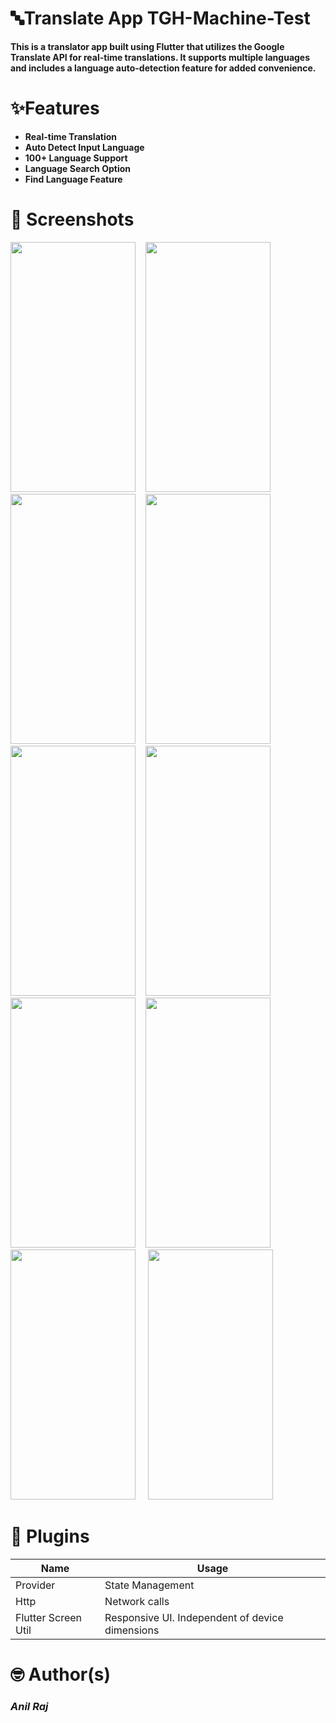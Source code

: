  # 🔤Translate App TGH-Machine-Test

 **This is a translator app built using Flutter that utilizes the Google Translate API for real-time translations. It supports multiple languages and includes a language auto-detection feature for added convenience.**

# ✨Features
 * **Real-time Translation**
 * **Auto Detect Input Language**
 * **100+ Language Support**
 * **Language Search Option**
 * **Find Language Feature**
 

# 📸 Screenshots
<img src='https://user-images.githubusercontent.com/121878034/230775070-70d1b77d-0931-42ca-993f-d8ff215eaf95.png' width= '200' height= '400'>&nbsp;&nbsp;&nbsp;&nbsp;<img src='https://user-images.githubusercontent.com/121878034/230775197-86d9f80f-17fc-44a6-ad74-cdbca5d3250a.png' width= '200' height= '400'>&nbsp;&nbsp;&nbsp;&nbsp;<img src='https://user-images.githubusercontent.com/121878034/230775151-04469365-411e-484d-bfc6-5a94c23340db.png' width= '200' height= '400'>&nbsp;&nbsp;&nbsp;&nbsp;<img src='https://user-images.githubusercontent.com/121878034/230775309-aadc6ae3-08cb-4404-be71-19fb27e6a9c6.png' width= '200' height= '400'>&nbsp;&nbsp;&nbsp;&nbsp;<img src='https://user-images.githubusercontent.com/121878034/230776514-879d403b-6601-4c62-bccb-2ad0d6df15ce.png' width= '200' height= '400'>&nbsp;&nbsp;&nbsp;&nbsp;<img src='https://user-images.githubusercontent.com/121878034/230776558-d5649f1b-ea98-422b-aa20-aa9b0ac54301.png' width= '200' height= '400'>&nbsp;&nbsp;&nbsp;&nbsp;<img src='https://user-images.githubusercontent.com/121878034/230776616-c82153ef-47bf-404d-b695-da5d176cc215.png'  width= '200' height= '400'>&nbsp;&nbsp;&nbsp;&nbsp;<img src='https://user-images.githubusercontent.com/121878034/230776647-72ca12df-1bfe-492f-8ca4-9ea91c9e605f.png'  width= '200' height= '400'>&nbsp;&nbsp;&nbsp;&nbsp; 
<img src='https://user-images.githubusercontent.com/121878034/230776702-38bc99cb-b2c3-4d9f-90c9-b6c742f7dcff.png'  width= '200' height= '400'>&nbsp;&nbsp;&nbsp;&nbsp;
<img src='https://user-images.githubusercontent.com/121878034/230776733-e9132d8e-d88d-4ad2-80d5-66add696154d.png'  width= '200' height= '400'>&nbsp;&nbsp;&nbsp;&nbsp;
# 🔌 Plugins

|           Name          |              Usage             |
| ----------------------- | ------------------------------ |
| Provider                | State Management               | 
| Http                    | Network calls                  |
| Flutter Screen Util     | Responsive UI. Independent of device dimensions| 
 


# 🤓 Author(s)
 
### *Anil Raj* 

